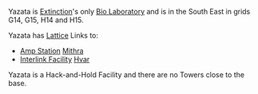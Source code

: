 Yazata is [Extinction](../locations/Oshur.md#Extinction)'s only
[Bio Laboratory](../locations/Bio_Laboratory.md) and is in the South East in
grids G14, G15, H14 and H15.

Yazata has [Lattice](../terminology/Lattice.md) Links to:

- [Amp Station](../locations/Amp_Station.md) [Mithra](Mithra.md)
- [Interlink Facility](../terminology/Interlink.md) [Hvar](Hvar.md)

Yazata is a Hack-and-Hold Facility and there are no Towers close to the base.

<!--[Category:Facilities](Category:Facilities.md)-->
